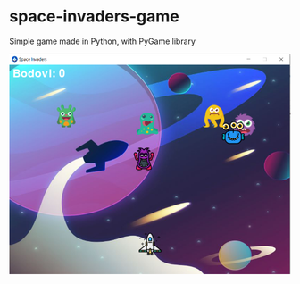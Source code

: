 # space-invaders-game
Simple game made in Python, with PyGame library

![alt text](https://github.com/suncanjenamesecini/space-invaders-game/blob/main/spacegame.PNG?raw=true)
